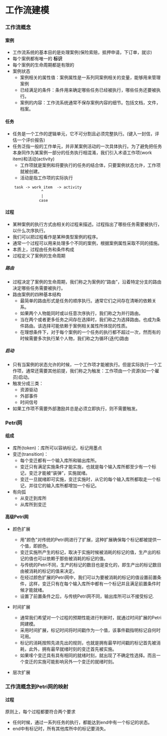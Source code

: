 # 工作流建模

### 工作流概念
#### 案例
- 工作流系统的基本目的是处理案例(保险索赔，抵押申请，下订单，就诊)
- 每个案例都有唯一的 **标识**
- 每个案例的生命周期都是有限的
- 案例状态
    + 案例相关的属性值：案例属性是一系列同案例相关的变量，能够用来管理案例
    + 已经满足的条件：条件用来确定哪些任务已经被执行，哪些任务还要被执行。
    + 案例的内容：工作流系统通常不保存案例内容的细节。包括文档，文件，档案。

#### 任务
- 任务是一个工作的逻辑单元，它不可分割且必须完整执行。(键入一封信，评估一个评价报告)
- 任务泛指一般的工作单元，并非某案例活动的一次具体执行。为了避免把任务本身同作为某案例一部分的任务执行相混淆，我们引入术语工作项(work item)和活动(activity)
    + 工作项就是案例和将要执行的任务的结合体，只要案例状态允许，工作项就被创建。
    + 活动是指工作项的实际执行
```
    task -> work item  -> activity
                ^
                |
               case

```

#### 过程
- 某种案例的执行方式由相关的过程来描述。过程指出了哪些任务需要被执行，以什么次序执行。
- 我们可以把过程看作是某种类型案例的程序。
- 通常一个过程可以用来处理多个不同的案例，根据案例属性采取不同的措施。
- 本质上，过程由任务和条件构成
- 过程定义了案例的生命周期

##### 路由
- 过程决定了案例的生命周期，我们称之为案例的“路由”，沿着特定分支的路由决定哪些任务需要被执行。
- 路由案例的四种基本结构
    + 最简单的路由形式是任务的顺序执行。通常它们之间存在清晰的依赖关系。
    + 如果两个人物能同时或以任意次序执行，我们称之为并行路由。
    + 当在两个或者更多任务之间存在选择时，我们称之为选择路由。也成为条件路由。该选择可能依赖于案例相关属性所体现的性质。
    + 在理想条件下，对于每个案例的一个任务的执行都不超过一次，然而有的时候需要多次执行某个人物，我们称之为循环(迭代)路由

##### 启动
- 只有当案例的状态允许的时候，一个工作项才能被执行。但是实际执行一个工作项，通常还需要其他前提，我们称之为触发：工作项由一个资源(如一个雇员)启动。
- 触发分成三类：
    + 资源驱动
    + 外部事件
    + 时间信号
- 如果工作项不需要外部激励并总是必须立即执行，则不需要触发。

### Petri网
#### 组成
- 库所(token)：库所可以容纳标记，标记用墨点
- 变迁(transition)：
    + 每个变迁都有一个输入库所和输出库所。
    + 变迁只有满足实施条件才能实施，也就是每个输入库所都至少有一个标记，变迁才能被“装弹”，实施就绪。
    + 变迁一旦就绪即可实施，变迁实施时，从它的每个输入库所都取走一个标记，并往它的输入库所都增加一个标记。
- 有向弧
    + 从变迁到库所
    + 从库所到变迁

#### 高级Petri网
- 颜色扩展
    + 用"颜色"对传统的Petri网进行了扩展，这种扩展确保每个标记都被提供一个值，即颜色。
    + 变迁实施所产生的标记，取决于实施时候被消耗的标记的值，生产出的标记的值也可以依赖于那些被消耗的标记的值。
    + 与传统的Petri不同，生产的标记的数目也是变化的，即生产出的标记数目由被消耗的标记的值来决定。
    + 在经过颜色扩展的Petri网中，我们可以为要被消耗的标记的值设置前置条件，这样，变迁只有在每个输入库所中都有一个标记并且满足前置条件时候才能就绪。
    + 设置了前置条件之后，与传统Petri网不同，输出库所可以不接受标记.

- 时间扩展
    + 通常我们希望对一个过程的预期性能进行判断时，就通过时间扩展的Petri网建模。
    + 采用时间扩展，标记时间将时间戳作为一个值，该事件戳指明标记自何时可用。
    + 标记的消耗按照先进先出的规则，也就是拥有最早时间戳的标记首先被消耗，此外，拥有最早就绪时刻的变迁首先被实施。
    + 如果嗦个变迁具有具有相同的就绪时刻，就出现了不确定性选择。而且一个变迁的实施可能影响另外一个变迁的就绪时刻。

- 层次扩展

### 工作流概念到Petri网的映射
#### 过程
原则上，每个过程都要符合两个要求
- 任何时候，通过一系列任务的执行，都能达到end中有一个标记的状态。
- end中有标记时，所有其他库所中的标记要消失。

